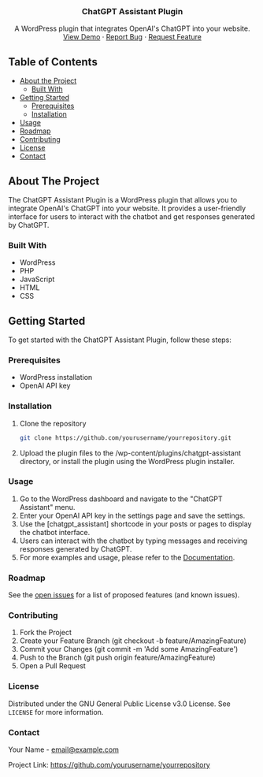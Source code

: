 <!-- PROJECT LOGO -->
<br />
<p align="center">

  <h3 align="center">ChatGPT Assistant Plugin</h3>

  <p align="center">
    A WordPress plugin that integrates OpenAI's ChatGPT into your website.
    <br />
    <a href="#usage">View Demo</a>
    ·
    <a href="https://github.com/yourusername/yourrepository/issues">Report Bug</a>
    ·
    <a href="https://github.com/yourusername/yourrepository/issues">Request Feature</a>
  </p>

<!-- TABLE OF CONTENTS -->
## Table of Contents

* [About the Project](#about-the-project)
  * [Built With](#built-with)
* [Getting Started](#getting-started)
  * [Prerequisites](#prerequisites)
  * [Installation](#installation)
* [Usage](#usage)
* [Roadmap](#roadmap)
* [Contributing](#contributing)
* [License](#license)
* [Contact](#contact)

<!-- ABOUT THE PROJECT -->
## About The Project

The ChatGPT Assistant Plugin is a WordPress plugin that allows you to integrate OpenAI's ChatGPT into your website. It provides a user-friendly interface for users to interact with the chatbot and get responses generated by ChatGPT.

### Built With

* WordPress
* PHP
* JavaScript
* HTML
* CSS

<!-- GETTING STARTED -->
## Getting Started

To get started with the ChatGPT Assistant Plugin, follow these steps:

### Prerequisites

* WordPress installation
* OpenAI API key

### Installation

1. Clone the repository
   ```sh
   git clone https://github.com/yourusername/yourrepository.git
   
2. Upload the plugin files to the /wp-content/plugins/chatgpt-assistant directory, or install the plugin using the WordPress plugin installer.

### Usage

1. Go to the WordPress dashboard and navigate to the "ChatGPT Assistant" menu.
2. Enter your OpenAI API key in the settings page and save the settings.
3. Use the [chatgpt_assistant] shortcode in your posts or pages to display the chatbot interface.
4. Users can interact with the chatbot by typing messages and receiving responses generated by ChatGPT.
5. For more examples and usage, please refer to the [Documentation](https://github.com/yourusername/yourrepository/wiki).

### Roadmap

See the [open issues](https://github.com/yourusername/yourrepository/issues) for a list of proposed features (and known issues).

### Contributing

1. Fork the Project
2. Create your Feature Branch (git checkout -b feature/AmazingFeature)
3. Commit your Changes (git commit -m 'Add some AmazingFeature')
4. Push to the Branch (git push origin feature/AmazingFeature)
5. Open a Pull Request

### License

Distributed under the GNU General Public License v3.0 License. See `LICENSE` for more information.

### Contact

Your Name - email@example.com

Project Link: https://github.com/yourusername/yourrepository

